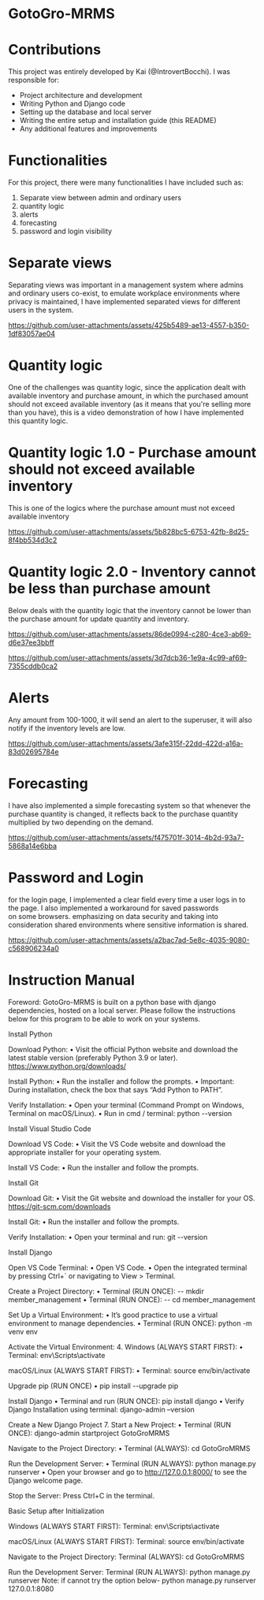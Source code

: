 # GotoGro-MRMS

# Contributions

This project was entirely developed by Kai (@IntrovertBocchi).
I was responsible for:

- Project architecture and development
- Writing Python and Django code
- Setting up the database and local server
- Writing the entire setup and installation guide (this README)
- Any additional features and improvements

# Functionalities 

For this project, there were many functionalities I have included such as:

1. Separate view between admin and ordinary users
2. quantity logic
3. alerts
4. forecasting
5. password and login visibility

# Separate views 

Separating views was important in a management system where admins and ordinary users co-exist, to emulate workplace environments where privacy is maintained, I have implemented separated views for different users in the system.

https://github.com/user-attachments/assets/425b5489-ae13-4557-b350-1df83057ae04

# Quantity logic

One of the challenges was quantity logic, since the application dealt with available inventory and purchase amount, in which the purchased amount should not exceed available inventory (as it means that you're selling more than you have), this is a video demonstration of how I have implemented this quantity logic.

# Quantity logic 1.0 - Purchase amount should not exceed available inventory

This is one of the logics where the purchase amount must not exceed available inventory

https://github.com/user-attachments/assets/5b828bc5-6753-42fb-8d25-8f4bb534d3c2


# Quantity logic 2.0 - Inventory cannot be less than purchase amount 

Below deals with the quantity logic that the inventory cannot be lower than the purchase amount for update quantity and inventory.

https://github.com/user-attachments/assets/86de0994-c280-4ce3-ab69-d6e37ee3bbff

https://github.com/user-attachments/assets/3d7dcb36-1e9a-4c99-af69-7355cddb0ca2


# Alerts

Any amount from 100-1000, it will send an alert to the superuser, it will also notify if the inventory levels are low.

https://github.com/user-attachments/assets/3afe315f-22dd-422d-a16a-83d02695784e


# Forecasting

I have also implemented a simple forecasting system so that whenever the purchase quantity is changed, it reflects back to the purchase quantity multiplied by two depending on the demand.

https://github.com/user-attachments/assets/f475701f-3014-4b2d-93a7-5868a14e6bba



# Password and Login

for the login page, I implemented a clear field every time a user logs in to the page. I also implemented a workaround for saved passwords on some browsers. emphasizing on data security and taking into consideration shared environments where sensitive information is shared.

https://github.com/user-attachments/assets/a2bac7ad-5e8c-4035-9080-c568906234a0



# Instruction Manual

Foreword: GotoGro-MRMS is built on a python base with django dependencies, hosted on a local server. Please follow the instructions below for this program to be able to work on your systems.

Install Python

Download Python: • Visit the official Python website and download the latest stable version (preferably Python 3.9 or later). https://www.python.org/downloads/

Install Python: • Run the installer and follow the prompts. • Important: During installation, check the box that says “Add Python to PATH”.

Verify Installation: • Open your terminal (Command Prompt on Windows, Terminal on macOS/Linux). • Run in cmd / terminal: python --version

Install Visual Studio Code

Download VS Code: • Visit the VS Code website and download the appropriate installer for your operating system.

Install VS Code: • Run the installer and follow the prompts.

Install Git

Download Git: • Visit the Git website and download the installer for your OS. https://git-scm.com/downloads

Install Git: • Run the installer and follow the prompts.

Verify Installation: • Open your terminal and run: git --version

Install Django

Open VS Code Terminal: • Open VS Code. • Open the integrated terminal by pressing Ctrl+` or navigating to View > Terminal.

Create a Project Directory: • Terminal (RUN ONCE): -- mkdir member_management • Terminal (RUN ONCE): -- cd member_management

Set Up a Virtual Environment: • It’s good practice to use a virtual environment to manage dependencies. • Terminal (RUN ONCE): python -m venv env

Activate the Virtual Environment: 4. Windows (ALWAYS START FIRST): • Terminal: env\Scripts\activate

macOS/Linux (ALWAYS START FIRST): • Terminal: source env/bin/activate

Upgrade pip (RUN ONCE) • pip install --upgrade pip

Install Django • Terminal and run (RUN ONCE): pip install django • Verify Django Installation using terminal: django-admin –version

Create a New Django Project 7. Start a New Project: • Terminal (RUN ONCE): django-admin startproject GotoGroMRMS

Navigate to the Project Directory: • Terminal (ALWAYS): cd GotoGroMRMS

Run the Development Server: • Terminal (RUN ALWAYS): python manage.py runserver • Open your browser and go to http://127.0.0.1:8000/ to see the Django welcome page.

Stop the Server: Press Ctrl+C in the terminal.

Basic Setup after Initialization

Windows (ALWAYS START FIRST): Terminal: env\Scripts\activate

macOS/Linux (ALWAYS START FIRST): Terminal: source env/bin/activate

Navigate to the Project Directory: Terminal (ALWAYS): cd GotoGroMRMS

Run the Development Server: Terminal (RUN ALWAYS): python manage.py runserver Note: if cannot try the option below- python manage.py runserver 127.0.0.1:8080
